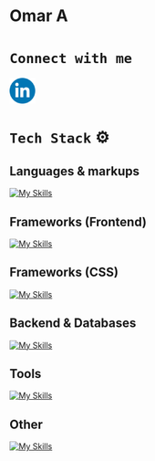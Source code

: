 # Omar A

# `Connect with me` 

<div>
  <a href="">
    <img width="45" height="45" src="https://raw.githubusercontent.com/shahbajjamil/Social-Meadia-Icons/master/Icons-logos/linkedin-circle.png" alt="LinkedIn Badge"/>
  </a>
 
</div>


# `Tech Stack` ⚙

## Languages & markups

[![My Skills](https://skillicons.dev/icons?i=js,typescript,html,css,py)](https://skillicons.dev)

## Frameworks (Frontend)

[![My Skills](https://skillicons.dev/icons?i=react,next)](https://skillicons.dev)

## Frameworks (CSS)

[![My Skills](https://skillicons.dev/icons?i=tailwind,bootstrap,sass,styledcomponents,materialui)](https://skillicons.dev)

## Backend & Databases

[![My Skills](https://skillicons.dev/icons?i=nodejs,express)](https://skillicons.dev)

## Tools

[![My Skills](https://skillicons.dev/icons?i=figma,vscode)](https://skillicons.dev)

## Other 

[![My Skills](https://skillicons.dev/icons?i=git,github,netlify,vite,vercel,redux,reactquery)](https://skillicons.dev)
